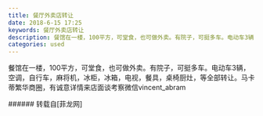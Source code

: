 ```yaml
---
title: 餐厅外卖店转让
date: 2018-6-15 17:25
keywords: 餐厅外卖店转让
description: 餐馆在一楼，100平方，可堂食，也可做外卖。有院子，可挺多车。电动车3辆，空调，自行车，麻将机，冰柜，冰箱，电视，餐具，桌椅厨灶，等全部转让。马卡蒂繁华商圈，有诚意详情来店面谈考察微信vincent_abram
categories: used
---
```

<td class="t_f" id="postmessage_1423482">

餐馆在一楼，100平方，可堂食，也可做外卖。有院子，可挺多车。电动车3辆，空调，自行车，麻将机，冰柜，冰箱，电视，餐具，桌椅厨灶，等全部转让。马卡蒂繁华商圈，有诚意详情来店面谈考察微信vincent_abram<br/>
</td>
###### 转载自[菲龙网]